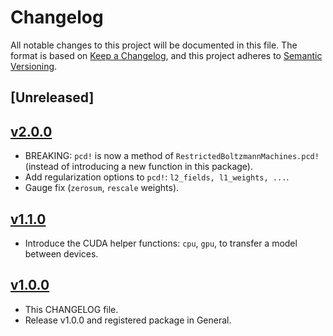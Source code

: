 # Changelog

All notable changes to this project will be documented in this file. The format is based on [Keep a Changelog](https://keepachangelog.com/en/1.0.0/), and this project adheres to [Semantic Versioning](https://semver.org/spec/v2.0.0.html).

## [Unreleased]

## [v2.0.0](https://github.com/cossio/CenteredRBMs.jl/releases/tag/v1.1.0)

- BREAKING: `pcd!` is now a method of `RestrictedBoltzmannMachines.pcd!` (instead of introducing a new function in this package).
- Add regularization options to `pcd!`: `l2_fields, l1_weights, ...`.
- Gauge fix (`zerosum`, `rescale` weights).

## [v1.1.0](https://github.com/cossio/CenteredRBMs.jl/releases/tag/v1.1.0)

- Introduce the CUDA helper functions: `cpu`, `gpu`, to transfer a model between devices.

## [v1.0.0](https://github.com/cossio/CenteredRBMs.jl/releases/tag/v1.0.0)

- This CHANGELOG file.
- Release v1.0.0 and registered package in General.